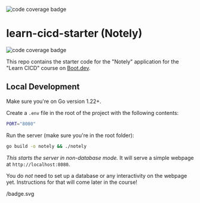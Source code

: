 ![code coverage badge](https://github.com/Kamillkaze/learn-cicd-starter/actions/workflows/ci.yml/badge.svg)

# learn-cicd-starter (Notely)

![code coverage badge](https://github.com/Kamillkaze/learn-cicd-starter/actions/workflows/ci.yml/badge.svg)

This repo contains the starter code for the "Notely" application for the "Learn CICD" course on [Boot.dev](https://boot.dev).

## Local Development

Make sure you're on Go version 1.22+.

Create a `.env` file in the root of the project with the following contents:

```bash
PORT="8080"
```

Run the server (make sure you're in the root folder):

```bash
go build -o notely && ./notely
```

*This starts the server in non-database mode.* It will serve a simple webpage at `http://localhost:8080`.

You do *not* need to set up a database or any interactivity on the webpage yet. Instructions for that will come later in the course!

/badge.svg
